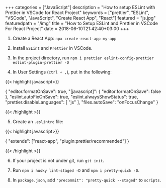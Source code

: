 +++
categories = ["JavaScript"]
description = "How to setup ESLint with Prettier in VSCode for React Project"
keywords = ["prettier", "ESLint", "VSCode", "JavaScript", "Create React App", "React"]
featured = "js.jpg"
featuredpath = "/img"
title = "How to Setup ESLint and Prettier in VSCode For React Project"
date = 2018-06-10T21:42:40+03:00
+++

1. Create a React App: `npx create-react-app my-app`

2. Install `ESLint` and `Prettier` in VSCode.

3. In the project directory, run `npm i prettier eslint-config-prettier eslint-plugin-prettier -D`

4. In User Settings (`ctrl + ,`), put in the following:

{{< highlight javascript>}}

{
    "editor.formatOnSave": true,
    "[javascript]": {
        "editor.formatOnSave": false
    },
    "eslint.autoFixOnSave": true,
    "eslint.alwaysShowStatus": true,
    "prettier.disableLanguages": [
        "js"
    ],
    "files.autoSave": "onFocusChange"
}

{{< /highlight >}}

5. Create an `.eslintrc` file:

{{< highlight javascript>}}

{
  "extends": ["react-app", "plugin:prettier/recommended"]
}

{{< /highlight >}}

6. If your project is not under git, run `git init`.

7. Run `npm i husky lint-staged -D` and `npm i pretty-quick -D`.

8. In `package.json`, add `"precommit": "pretty-quick --staged"` to `scripts`.
